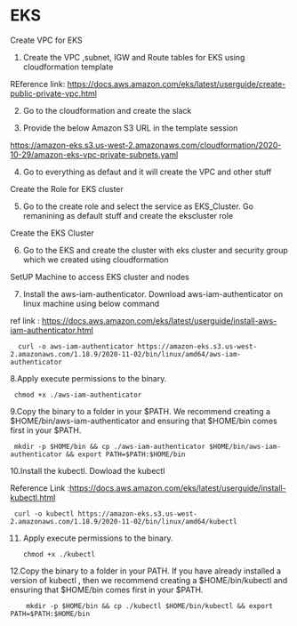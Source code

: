 # EKS

Create VPC for EKS

1. Create the VPC ,subnet, IGW and Route tables for EKS using cloudformation template

REference link: https://docs.aws.amazon.com/eks/latest/userguide/create-public-private-vpc.html

2. Go to the cloudformation and create the slack 

3. Provide the below Amazon S3 URL in the template session


https://amazon-eks.s3.us-west-2.amazonaws.com/cloudformation/2020-10-29/amazon-eks-vpc-private-subnets.yaml

4. Go to everything as defaut and it will create the VPC and other stuff

Create the Role for EKS cluster

5. Go to the create role and select the service as EKS_Cluster. Go remanining as default stuff and create the ekscluster role

 Create the EKS Cluster
 
 6. Go to the EKS and create the cluster with eks cluster and security group which we created using cloudformation

SetUP Machine to access EKS cluster and nodes



7. Install the aws-iam-authenticator. Download aws-iam-authenticator on linux machine using below command

ref link : https://docs.aws.amazon.com/eks/latest/userguide/install-aws-iam-authenticator.html

      curl -o aws-iam-authenticator https://amazon-eks.s3.us-west-2.amazonaws.com/1.18.9/2020-11-02/bin/linux/amd64/aws-iam-authenticator


8.Apply execute permissions to the binary.

     chmod +x ./aws-iam-authenticator
     
9.Copy the binary to a folder in your $PATH. We recommend creating a $HOME/bin/aws-iam-authenticator and ensuring that $HOME/bin comes first in your $PATH.

     mkdir -p $HOME/bin && cp ./aws-iam-authenticator $HOME/bin/aws-iam-authenticator && export PATH=$PATH:$HOME/bin
     
10.Install the kubectl. Dowload the kubectl

Reference Link :https://docs.aws.amazon.com/eks/latest/userguide/install-kubectl.html

     curl -o kubectl https://amazon-eks.s3.us-west-2.amazonaws.com/1.18.9/2020-11-02/bin/linux/amd64/kubectl


11. Apply execute permissions to the binary.

        chmod +x ./kubectl
      
12.Copy the binary to a folder in your PATH. If you have already installed a version of kubectl , then we recommend creating a $HOME/bin/kubectl and ensuring that $HOME/bin comes first in your $PATH.


        mkdir -p $HOME/bin && cp ./kubectl $HOME/bin/kubectl && export PATH=$PATH:$HOME/bin
